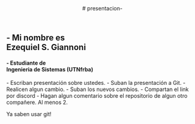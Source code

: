 <header>
# presentacion-
</header>
<head>
<h2>- Mi nombre es <br>Ezequiel S. Giannoni
</h2>  
<h4>- Estudiante de <br>Ingenieria de Sistemas (UTNfrba)
</h4>
  </head>
<body>
<p>- Escriban presentación sobre ustedes.
- Suban la presentación a Git.
- Realicen algun cambio.
- Suban los nuevos cambios.
- Compartan el link por discord
- Hagan algun comentario sobre el repositorio de algun otro compañere. Al menos 2.
</p>
  </body>
<footer>Ya saben usar git!</footer>
